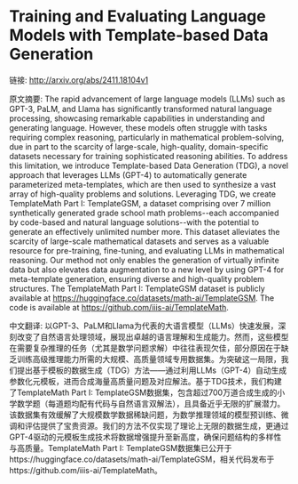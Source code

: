 # Training and Evaluating Language Models with Template-based Data Generation

链接: http://arxiv.org/abs/2411.18104v1

原文摘要:
The rapid advancement of large language models (LLMs) such as GPT-3, PaLM,
and Llama has significantly transformed natural language processing, showcasing
remarkable capabilities in understanding and generating language. However,
these models often struggle with tasks requiring complex reasoning,
particularly in mathematical problem-solving, due in part to the scarcity of
large-scale, high-quality, domain-specific datasets necessary for training
sophisticated reasoning abilities. To address this limitation, we introduce
Template-based Data Generation (TDG), a novel approach that leverages LLMs
(GPT-4) to automatically generate parameterized meta-templates, which are then
used to synthesize a vast array of high-quality problems and solutions.
Leveraging TDG, we create TemplateMath Part I: TemplateGSM, a dataset
comprising over 7 million synthetically generated grade school math
problems--each accompanied by code-based and natural language solutions--with
the potential to generate an effectively unlimited number more. This dataset
alleviates the scarcity of large-scale mathematical datasets and serves as a
valuable resource for pre-training, fine-tuning, and evaluating LLMs in
mathematical reasoning. Our method not only enables the generation of virtually
infinite data but also elevates data augmentation to a new level by using GPT-4
for meta-template generation, ensuring diverse and high-quality problem
structures. The TemplateMath Part I: TemplateGSM dataset is publicly available
at https://huggingface.co/datasets/math-ai/TemplateGSM. The code is available
at https://github.com/iiis-ai/TemplateMath.

中文翻译:
以GPT-3、PaLM和Llama为代表的大语言模型（LLMs）快速发展，深刻改变了自然语言处理领域，展现出卓越的语言理解和生成能力。然而，这些模型在需要复杂推理的任务（尤其是数学问题求解）中往往表现欠佳，部分原因在于缺乏训练高级推理能力所需的大规模、高质量领域专用数据集。为突破这一局限，我们提出基于模板的数据生成（TDG）方法——通过利用LLMs（GPT-4）自动生成参数化元模板，进而合成海量高质量问题及对应解法。基于TDG技术，我们构建了TemplateMath Part I: TemplateGSM数据集，包含超过700万道合成生成的小学数学题（每道题均配有代码与自然语言双解法），且具备近乎无限的扩展潜力。该数据集有效缓解了大规模数学数据稀缺问题，为数学推理领域的模型预训练、微调和评估提供了宝贵资源。我们的方法不仅实现了理论上无限的数据生成，更通过GPT-4驱动的元模板生成技术将数据增强提升至新高度，确保问题结构的多样性与高质量。TemplateMath Part I: TemplateGSM数据集已公开于https://huggingface.co/datasets/math-ai/TemplateGSM，相关代码发布于https://github.com/iiis-ai/TemplateMath。
